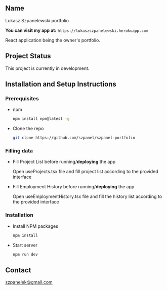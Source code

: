 ## Name

Lukasz Szpanelewski portfolio

**You can visit my app at:**
`https://lukaszszpanelewski.herokuapp.com`

React application being the owner's portfolio.

## Project Status

This project is currently in development.

## Installation and Setup Instructions

### Prerequisites

* npm
  ```sh
  npm install npm@latest -g
  ```

* Clone the repo

  ```sh
  git clone https://github.com/szpanel/szpanel-portfolio
  ```

### Filling data

* Fill Project List before running/**deploying** the app

  Open useProjects.tsx file and fill project list according to the provided interface

* Fill Employment History before running/**deploying** the app

  Open useEmploymentHistory.tsx file and fill the history list according to the provided interface

### Installation

* Install NPM packages

  ```sh
  npm install
  ```

* Start server

  ```sh
  npm run dev
  ```

## Contact

[szpanelek@gmail.com](mailto:szpanelek@gmail.com)
